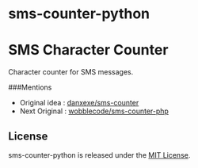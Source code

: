 # sms-counter-python
SMS Character Counter
=============================

Character counter for SMS messages.




###Mentions

* Original idea : [danxexe/sms-counter](https://github.com/danxexe/sms-counter)
* Next Original : [wobblecode/sms-counter-php](https://github.com/wobblecode/sms-counter-php/)

## License

sms-counter-python is released under the [MIT License](LICENSE.txt).

